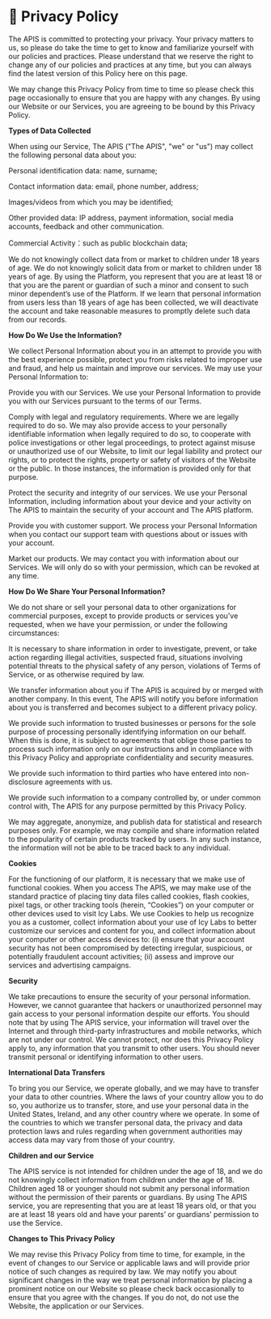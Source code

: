 # 📍 Privacy Policy

The APIS is committed to protecting your privacy. Your privacy matters to us, so please do take the time to get to know and familiarize yourself with our policies and practices. Please understand that we reserve the right to change any of our policies and practices at any time, but you can always find the latest version of this Policy here on this page.

We may change this Privacy Policy from time to time so please check this page occasionally to ensure that you are happy with any changes. By using our Website or our Services, you are agreeing to be bound by this Privacy Policy.

**Types of Data Collected**&#x20;

When using our Service, The APIS ("The APIS", "we" or "us") may collect the following personal data about you:

Personal identification data: name, surname;&#x20;

Contact information data: email, phone number, address;

&#x20;Images/videos from which you may be identified;&#x20;

Other provided data: IP address, payment information, social media accounts, feedback and other communication.&#x20;

Commercial Activity：such as public blockchain data;&#x20;

We do not knowingly collect data from or market to children under 18 years of age. We do not knowingly solicit data from or market to children under 18 years of age. By using the Platform, you represent that you are at least 18 or that you are the parent or guardian of such a minor and consent to such minor dependent’s use of the Platform. If we learn that personal information from users less than 18 years of age has been collected, we will deactivate the account and take reasonable measures to promptly delete such data from our records.

**How Do We Use the Information?**&#x20;

We collect Personal Information about you in an attempt to provide you with the best experience possible, protect you from risks related to improper use and fraud, and help us maintain and improve our services. We may use your Personal Information to:

Provide you with our Services. We use your Personal Information to provide you with our Services pursuant to the terms of our Terms.&#x20;

Comply with legal and regulatory requirements. Where we are legally required to do so. We may also provide access to your personally identifiable information when legally required to do so, to cooperate with police investigations or other legal proceedings, to protect against misuse or unauthorized use of our Website, to limit our legal liability and protect our rights, or to protect the rights, property or safety of visitors of the Website or the public. In those instances, the information is provided only for that purpose.

&#x20;Protect the security and integrity of our services. We use your Personal Information, including information about your device and your activity on The APIS to maintain the security of your account and The APIS platform.

&#x20;Provide you with customer support. We process your Personal Information when you contact our support team with questions about or issues with your account.&#x20;

Market our products. We may contact you with information about our Services. We will only do so with your permission, which can be revoked at any time.&#x20;

**How Do We Share Your Personal Information?**&#x20;

We do not share or sell your personal data to other organizations for commercial purposes, except to provide products or services you’ve requested, when we have your permission, or under the following circumstances:

It is necessary to share information in order to investigate, prevent, or take action regarding illegal activities, suspected fraud, situations involving potential threats to the physical safety of any person, violations of Terms of Service, or as otherwise required by law.&#x20;

We transfer information about you if The APIS is acquired by or merged with another company. In this event, The APIS will notify you before information about you is transferred and becomes subject to a different privacy policy.&#x20;

We provide such information to trusted businesses or persons for the sole purpose of processing personally identifying information on our behalf. When this is done, it is subject to agreements that oblige those parties to process such information only on our instructions and in compliance with this Privacy Policy and appropriate confidentiality and security measures.&#x20;

We provide such information to third parties who have entered into non-disclosure agreements with us.&#x20;

We provide such information to a company controlled by, or under common control with, The APIS for any purpose permitted by this Privacy Policy.&#x20;

We may aggregate, anonymize, and publish data for statistical and research purposes only. For example, we may compile and share information related to the popularity of certain products tracked by users. In any such instance, the information will not be able to be traced back to any individual.&#x20;

**Cookies**&#x20;

For the functioning of our platform, it is necessary that we make use of functional cookies. When you access The APIS, we may make use of the standard practice of placing tiny data files called cookies, flash cookies, pixel tags, or other tracking tools (herein, “Cookies”) on your computer or other devices used to visit Icy Labs. We use Cookies to help us recognize you as a customer, collect information about your use of Icy Labs to better customize our services and content for you, and collect information about your computer or other access devices to: (i) ensure that your account security has not been compromised by detecting irregular, suspicious, or potentially fraudulent account activities; (ii) assess and improve our services and advertising campaigns.

**Security**&#x20;

We take precautions to ensure the security of your personal information. However, we cannot guarantee that hackers or unauthorized personnel may gain access to your personal information despite our efforts. You should note that by using The APIS service, your information will travel over the Internet and through third-party infrastructures and mobile networks, which are not under our control. We cannot protect, nor does this Privacy Policy apply to, any information that you transmit to other users. You should never transmit personal or identifying information to other users.

**International Data Transfers**&#x20;

To bring you our Service, we operate globally, and we may have to transfer your data to other countries. Where the laws of your country allow you to do so, you authorize us to transfer, store, and use your personal data in the United States, Ireland, and any other country where we operate. In some of the countries to which we transfer personal data, the privacy and data protection laws and rules regarding when government authorities may access data may vary from those of your country.

**Children and our Service**&#x20;

The APIS service is not intended for children under the age of 18, and we do not knowingly collect information from children under the age of 18. Children aged 18 or younger should not submit any personal information without the permission of their parents or guardians. By using The APIS service, you are representing that you are at least 18 years old, or that you are at least 18 years old and have your parents’ or guardians’ permission to use the Service.

**Changes to This Privacy Policy**&#x20;

We may revise this Privacy Policy from time to time, for example, in the event of changes to our Service or applicable laws and will provide prior notice of such changes as required by law. We may notify you about significant changes in the way we treat personal information by placing a prominent notice on our Website so please check back occasionally to ensure that you agree with the changes. If you do not, do not use the Website, the application or our Services.
